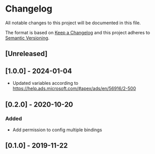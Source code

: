 # Changelog

All notable changes to this project will be documented in this file.

The format is based on [Keep a Changelog](http://keepachangelog.com/en/1.0.0/)
and this project adheres to [Semantic Versioning](http://semver.org/spec/v2.0.0.html).

## [Unreleased]

## [1.0.0] - 2024-01-04
- Updated variables according to https://help.ads.microsoft.com/#apex/ads/en/56916/2-500

## [0.2.0] - 2020-10-20

### Added
- Add permission to config multiple bindings

## [0.1.0] - 2019-11-22
